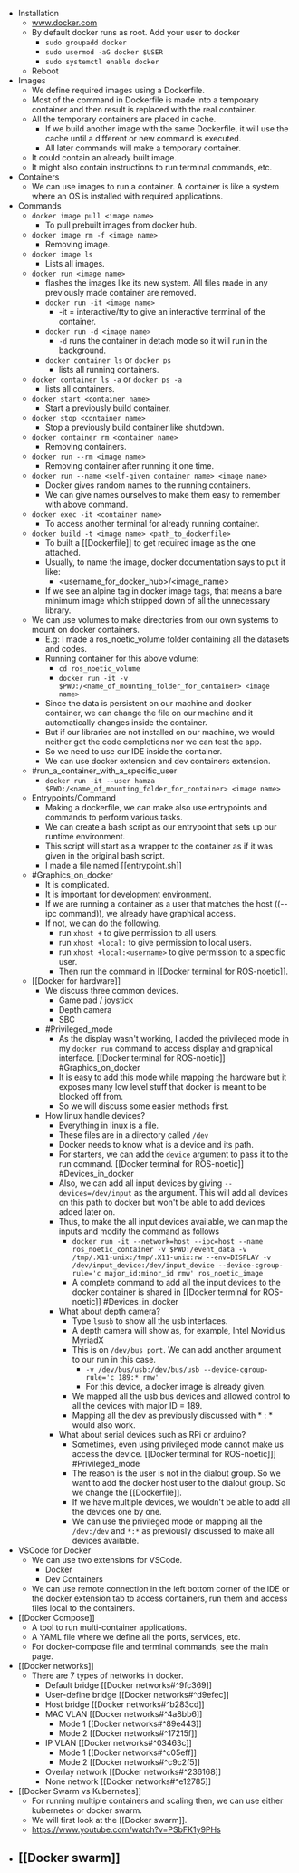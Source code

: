 - Installation
	- www.docker.com
	- By default docker runs as root. Add your user to docker
		- `sudo groupadd docker`
		- `sudo usermod -aG docker $USER`
		- `sudo systemctl enable docker`
	- Reboot
- Images
	- We define required images using a Dockerfile.
	- Most of the command in Dockerfile is made into a temporary container and then result is replaced with the real container.
	- All the temporary containers are placed in cache.
		- If we build another image with the same Dockerfile, it will use the cache until a different or new command is executed.
		- All later commands will make a temporary container.
	- It could contain an already built image.
	- It might also contain instructions to run terminal commands, etc.
- Containers
	- We can use images to run a container. A container is like a system where an OS is installed with required applications.
- Commands
	- `docker image pull <image name>`
		- To pull prebuilt images from docker hub.
	- `docker image rm -f <image name>`
		- Removing image.
	- `docker image ls`
		- Lists all images.
	- `docker run <image name>`
		- flashes the images like its new system. All files made in any previously made container are removed.
		- `docker run -it <image name>`
			- -it = interactive/tty to give an interactive terminal of the container.
		- `docker run -d <image name>`
			- `-d` runs the container in detach mode so it will run in the background.
		- `docker container ls` or `docker ps`
			- lists all running containers.
	- `docker container ls -a` or `docker ps -a`
		- lists all containers.
	- `docker start <container name>`
		- Start a previously build container.
	- `docker stop <container name>`
		- Stop a previously build container like shutdown.
	- `docker container rm <container name>`
		- Removing containers.
	- `docker run --rm <image name>`
		- Removing container after running it one time.
	- `docker run --name <self-given container name> <image name>`
		- Docker gives random names to the running containers.
		- We can give names ourselves to make them easy to remember with above command.
	- `docker exec -it <container name>`
		- To access another terminal for already running container.
	- `docker build -t <image name> <path_to_dockerfile>`
		- To built a [[Dockerfile]] to get required image as the one attached.
		- Usually, to name the image, docker documentation says to put it like:
			- <username_for_docker_hub>/<image_name>
		- If we see an alpine tag in docker image tags, that means a bare minimum image which stripped down of all the unnecessary library.
	- We can use volumes to make directories from our own systems to mount on docker containers.
		- E.g: I made a ros_noetic_volume folder containing all the datasets and codes.
		- Running container for this above volume:
			- `cd ros_noetic_volume`
			- `docker run -it -v $PWD:/<name_of_mounting_folder_for_container> <image name>`
		- Since the data is persistent on our machine and docker container, we can change the file on our machine and it automatically changes inside the container.
		- But if our libraries are not installed on our machine, we would neither get the code completions nor we can test the app.
		- So we need to use our IDE inside the container.
		- We can use docker extension and dev containers extension.
	- #run_a_container_with_a_specific_user
		- `docker run -it --user hamza $PWD:/<name_of_mounting_folder_for_container> <image name>`
	- Entrypoints/Command
		- Making a dockerfile, we can make also use entrypoints and commands to perform various tasks.
		- We can create a bash script as our entrypoint that sets up our runtime environment.
		- This script will start as a wrapper to the container as if it was given in the original bash script.
		- I made a file named [[entrypoint.sh]]
	- #Graphics_on_docker
		- It is complicated.
		- It is important for development environment.
		- If we are running a container as a user that matches the host ((--ipc command)), we already have graphical access.
		- If not, we can do the following.
			- run `xhost +` to give permission to all users.
			- run `xhost +local:` to give permission to local users.
			- run `xhost +local:<username>` to give permission to a specific user.
			- Then run the command in [[Docker terminal for ROS-noetic]].
	- [[Docker for hardware]]
		- We discuss three common devices.
			- Game pad / joystick
			- Depth camera
			- SBC
		- #Privileged_mode
			- As the display wasn't working, I added the privileged mode in my `docker run` command to access display and graphical interface. [[Docker terminal for ROS-noetic]] #Graphics_on_docker 
			- It is easy to add this mode while mapping the hardware but it exposes many low level stuff that docker is meant to be blocked off from.
			- So we will discuss some easier methods first.
		- How linux handle devices?
			- Everything in linux is a file.
			- These files are in a directory called `/dev`
			- Docker needs to know what is a device and its path.
			- For starters, we can add the `device` argument to pass it to the run command. [[Docker terminal for ROS-noetic]] #Devices_in_docker 
			- Also, we can add all input devices by giving `--devices=/dev/input` as the argument. This will add all devices on this path to docker but won't be able to add devices added later on.
			- Thus, to make the all input devices available, we can map the inputs and modify the command as follows
				- `docker run -it --network=host --ipc=host --name ros_noetic_container -v $PWD:/event_data -v /tmp/.X11-unix:/tmp/.X11-unix:rw --env=DISPLAY -v /dev/input_device:/dev/input_device --device-cgroup-rule='c major_id:minor_id rmw' ros_noetic_image`
				- A complete command to add all the input devices to the docker container is shared in [[Docker terminal for ROS-noetic]] #Devices_in_docker 
			- What about depth camera?
				- Type `lsusb` to show all the usb interfaces.
				- A depth camera will show as, for example, Intel Movidius MyriadX
				- This is on `/dev/bus port`. We can add another argument to our run in this case.
					- `-v /dev/bus/usb:/dev/bus/usb --device-cgroup-rule='c 189:* rmw'`
					- For this device, a docker image is already given.
				- We mapped all the usb bus devices and allowed control to all the devices with major ID = 189.
				- Mapping all the dev as previously discussed with * : * would also work.
			- What about serial devices such as RPi or arduino?
				- Sometimes, even using privileged mode cannot make us access the device. [[Docker terminal for ROS-noetic]]] #Privileged_mode 
				- The reason is the user is not in the dialout group. So we want to add the docker host user to the dialout group. So we change the [[Dockerfile]].
				- If we have multiple devices, we wouldn't be able to add all the devices one by one.
				- We can use the privileged mode or mapping all the `/dev:/dev` and `*:*` as previously discussed to make all devices available.
- VSCode for Docker
	- We can use two extensions for VSCode.
		- Docker
		- Dev Containers
	- We can use remote connection in the left bottom corner of the IDE or the docker extension tab to access containers, run them and access files local to the containers.
- [[Docker Compose]]
	- A tool to run multi-container applications.
	- A YAML file where we define all the ports, services, etc.
	- For docker-compose file and terminal commands, see the main page.
- [[Docker networks]]
	- There are 7 types of networks in docker.
		- Default bridge [[Docker networks#^9fc369]]
		- User-define bridge [[Docker networks#^d9efec]]
		- Host bridge [[Docker networks#^b283cd]]
		- MAC VLAN [[Docker networks#^4a8bb6]]
			- Mode 1 [[Docker networks#^89e443]]
			- Mode 2 [[Docker networks#^17215f]]
		- IP VLAN [[Docker networks#^03463c]]
			- Mode 1 [[Docker networks#^c05eff]]
			- Mode 2 [[Docker networks#^c9c2f5]]
		- Overlay network [[Docker networks#^236168]]
		- None network [[Docker networks#^e12785]]
- [[Docker Swarm vs Kubernetes]]
	- For running multiple containers and scaling then, we can use either kubernetes or docker swarm.
	- We will first look at the [[Docker swarm]].
	- https://www.youtube.com/watch?v=PSbFK1y9PHs
- [[Docker swarm]]
	- 